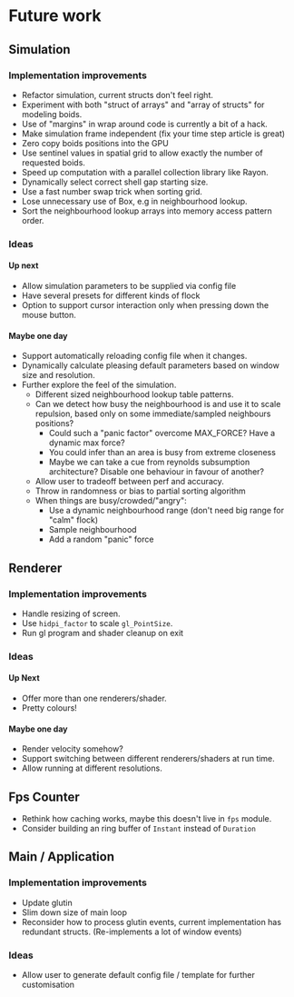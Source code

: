 # Future work

## Simulation

### Implementation improvements

- Refactor simulation, current structs don't feel right.
- Experiment with both "struct of arrays" and "array of structs" for modeling boids.
- Use of "margins" in wrap around code is currently a bit of a hack.
- Make simulation frame independent (fix your time step article is great)
- Zero copy boids positions into the GPU
- Use sentinel values in spatial grid to allow exactly the number of requested boids.
- Speed up computation with a parallel collection library like Rayon.
- Dynamically select correct shell gap starting size.
- Use a fast number swap trick when sorting grid.
- Lose unnecessary use of Box, e.g in neighbourhood lookup.
- Sort the neighbourhood lookup arrays into memory access pattern order.

### Ideas

#### Up next

- Allow simulation parameters to be supplied via config file
- Have several presets for different kinds of flock
- Option to support cursor interaction only when pressing down the mouse button.

#### Maybe one day

- Support automatically reloading config file when it changes.
- Dynamically calculate pleasing default parameters based on window size and resolution.
- Further explore the feel of the simulation.
    * Different sized neighbourhood lookup table patterns.
    * Can we detect how busy the neighbourhood is and use it to scale repulsion,
      based only on some immediate/sampled neighbours positions?
      - Could such a "panic factor" overcome MAX_FORCE? Have a dynamic max force?
      - You could infer than an area is busy from extreme closeness
      - Maybe we can take a cue from reynolds subsumption architecture?
        Disable one behaviour in favour of another?
    * Allow user to tradeoff between perf and accuracy.
    * Throw in randomness or bias to partial sorting algorithm
    * When things are busy/crowded/"angry":
        - Use a dynamic neighbourhood range (don't need big range for "calm" flock)
        - Sample neighbourhood
        - Add a random "panic" force

## Renderer

### Implementation improvements

- Handle resizing of screen.
- Use `hidpi_factor` to scale `gl_PointSize`.
- Run gl program and shader cleanup on exit

### Ideas

#### Up Next

- Offer more than one renderers/shader.
- Pretty colours!

#### Maybe one day

- Render velocity somehow?
- Support switching between different renderers/shaders at run time.
- Allow running at different resolutions.


## Fps Counter

- Rethink how caching works, maybe this doesn't live in `fps` module.
- Consider building an ring buffer of `Instant` instead of `Duration`

## Main / Application

### Implementation improvements

- Update glutin
- Slim down size of main loop
- Reconsider how to process glutin events, current implementation has redundant structs.
  (Re-implements a lot of window events)

### Ideas

- Allow user to generate default config file / template for further customisation

